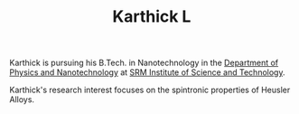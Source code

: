 ﻿---
_build:
  render: always
  list: always

# Display name
title: Karthick L

# Full name (for SEO)
first_name: Karthick
last_name: L
join: 2025

# Username (this should match the folder name)
authors:
  - Karthick

# Is this the primary user of the site?
superuser: false

# Role/position
role: UG Project (2025-27)

# Organizations/Affiliations
organizations:
  - name: SRM Institute of Science and Technology
    url: 'https://www.srmist.edu.in/'

# Short bio (displayed in user profile at end of posts)
bio: I work on Monte Carlo methods on Bravis Lattice.

interests:
 - Materials Science
 - Computational Physics

education:
  courses:
    - course: B.Tech. in Nanotechnology
      institution: SRM Institute of Science and Technology
      year: (2022 - )
social:
  - icon: envelope-square
    icon_pack: fas
    link: 'mailto:kl2577@srmist.edu.in'
user_groups:
  - Grad Students
---
Karthick is pursuing his B.Tech. in Nanotechnology in the [Department of Physics and
Nanotechnology](https://www.srmist.edu.in/department/department-of-physics-and-nanotechnology/) at
[SRM Institute of Science and Technology](https://www.srmist.edu.in/).

Karthick's research interest focuses on the spintronic properties of Heusler Alloys.
